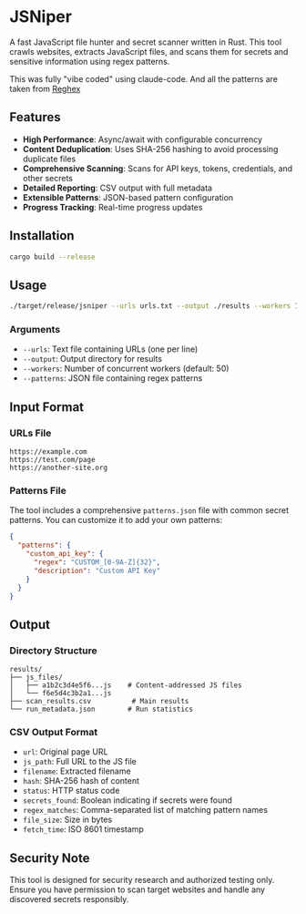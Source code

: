 # JSNiper

A fast JavaScript file hunter and secret scanner written in Rust. This tool crawls websites, extracts JavaScript files, and scans them for secrets and sensitive information using regex patterns.

This was fully "vibe coded" using claude-code. And all the patterns are taken from [Reghex](https://github.com/l4yton/RegHex)

## Features

- **High Performance**: Async/await with configurable concurrency
- **Content Deduplication**: Uses SHA-256 hashing to avoid processing duplicate files
- **Comprehensive Scanning**: Scans for API keys, tokens, credentials, and other secrets
- **Detailed Reporting**: CSV output with full metadata
- **Extensible Patterns**: JSON-based pattern configuration
- **Progress Tracking**: Real-time progress updates

## Installation

```bash
cargo build --release
```

## Usage

```bash
./target/release/jsniper --urls urls.txt --output ./results --workers 100 --patterns patterns.json
```

### Arguments

- `--urls`: Text file containing URLs (one per line)
- `--output`: Output directory for results
- `--workers`: Number of concurrent workers (default: 50)
- `--patterns`: JSON file containing regex patterns

## Input Format

### URLs File
```
https://example.com
https://test.com/page
https://another-site.org
```

### Patterns File
The tool includes a comprehensive `patterns.json` file with common secret patterns. You can customize it to add your own patterns:

```json
{
  "patterns": {
    "custom_api_key": {
      "regex": "CUSTOM_[0-9A-Z]{32}",
      "description": "Custom API Key"
    }
  }
}
```

## Output

### Directory Structure
```
results/
├── js_files/
│   ├── a1b2c3d4e5f6...js    # Content-addressed JS files
│   └── f6e5d4c3b2a1...js
├── scan_results.csv          # Main results
└── run_metadata.json        # Run statistics
```

### CSV Output Format
- `url`: Original page URL
- `js_path`: Full URL to the JS file
- `filename`: Extracted filename
- `hash`: SHA-256 hash of content
- `status`: HTTP status code
- `secrets_found`: Boolean indicating if secrets were found
- `regex_matches`: Comma-separated list of matching pattern names
- `file_size`: Size in bytes
- `fetch_time`: ISO 8601 timestamp

## Security Note

This tool is designed for security research and authorized testing only. Ensure you have permission to scan target websites and handle any discovered secrets responsibly.
